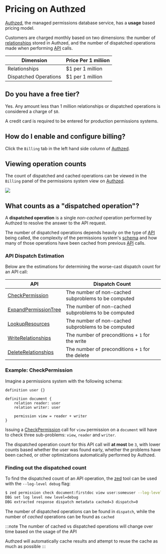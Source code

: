 # Pricing on Authzed

[Authzed], the managed permissions database service, has a **usage** based pricing model.

Customers are charged monthly based on two dimensions: the number of [relationships] stored in Authzed, and the number of dispatched operations made when performing [API] calls.

[relationships]: /reference/glossary#relationship
[API]: /reference/api
[Authzed]: https://app.authzed.com

| Dimension             | Price Per 1 miliion |
|-----------------------|---------------------|
| Relationships         | $1 per 1 million    |
| Dispatched Operations | $1 per 1 million    |

## Do you have a free tier?

Yes. Any amount less than 1 million relationships or dispatched operations is considered a charge of `$0`.

A credit card is required to be entered for production permissions systems.

## How do I enable and configure billing?

Click the `Billing` tab in the left hand side column of [Authzed].

## Viewing operation counts

The count of dispatched and cached operations can be viewed in the `Billing` panel of the permissions system view on [Authzed].

<img src="/img/billing-metrics.png"/>

## What counts as a "dispatched operation"?

A **dispatched operation** is a single *non-cached* operation performed by Authzed to resolve the answer to the API request.

The number of dispatched operations depends heavily on the type of [API] being called, the complexity of the permissions system's [schema] and how many of those operations have been cached from previous [API] calls.

[schema]: /guides/schema

### API Dispatch Estimation

Below are the estimations for determining the worse-cast dispatch count for an API call:

| API                    | Dispatch Count                                      |
|------------------------|-----------------------------------------------------|
| [CheckPermission]      | The number of non-cached subproblems to be computed |
| [ExpandPermissionTree] | The number of non-cached subproblems to be computed |
| [LookupResources]      | The number of non-cached subproblems to be computed |
| [WriteRelationships]   | The number of preconditions + `1` for the write     |
| [DeleteRelationships]  | The number of preconditions + `1` for the delete    |

[CheckPermission]: https://buf.build/authzed/api/docs/main/authzed.api.v1#CheckPermission
[ExpandPermissionTree]: https://buf.build/authzed/api/docs/main/authzed.api.v1#ExpandPermissionTree
[LookupResources]: https://buf.build/authzed/api/docs/main/authzed.api.v1#LookupResources
[WriteRelationships]: https://buf.build/authzed/api/docs/main/authzed.api.v1#WriteRelationships
[DeleteRelationships]: https://buf.build/authzed/api/docs/main/authzed.api.v1#DeleteRelationships

### Example: CheckPermission

Imagine a permissions system with the following schema:

```zed
definition user {}

definition document {
    relation reader: user
    relation writer: user
    
    permission view = reader + writer
}
```

Issuing a [CheckPermission] call for `view` permission on a `document` will have to check three sub-problems: `view`, `reader` and `writer`.

The dispatched operation count for this API call will **at most** be `3`, with lower counts based whether the user was found early, whether the problems have been cached, or other optimizations automatically performed by Authzed.

### Finding out the dispatched count

To find the dispatched count of an API operation, the [zed] tool can be used with the `--log-level debug` flag:

```sh
$ zed permission check document:firstdoc view user:someuser --log-level debug
DBG set log level new level=debug
DBG extracted response dispatch metadata cached=3 dispatch=0
```

The number of dispatched operations can be found in `dispatch`, while the number of *cached* operations can be found as `cached`

:::note
The number of cached vs dispatched operations will change over time based on the usage of the API

Authzed will automatically cache results and attempt to reuse the cache as much as possible
:::

[zed]: https://github.com/authzed/zed
